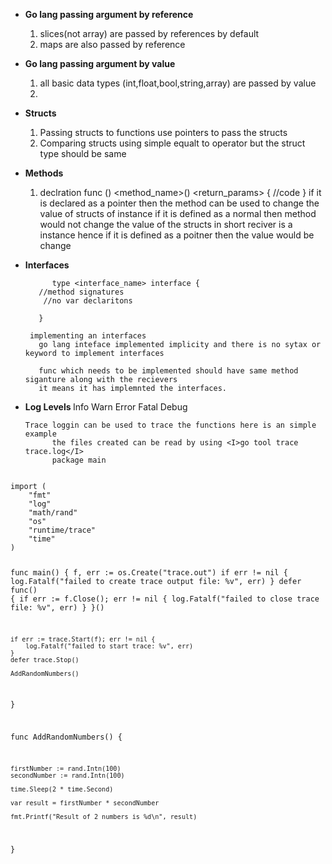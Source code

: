+ <B>Go lang passing argument by reference </B>
    1. slices(not array) are passed by references by default
    2. maps are also passed by reference 
    
+ <B> Go lang passing argument by value </B>
    1. all basic data types (int,float,bool,string,array) are passed by value
    2. 
    
+ <B> Structs </B>
    1. Passing structs to functions 
       use pointers to pass the structs
    2. Comparing structs
       using simple equalt to operator but the struct type should be same
+ <B> Methods </B>
    1. declration
      func (<receiver>) <method_name>(<parameter>) <return_params> {
        //code 
        }
        <receiver> if it is declared as a pointer then the method can be used to change the value of structs of instance
        <receiver> if it is defined as a normal then method would not change the value of the structs
        in short reciver is a instance hence if it is defined as a poitner then the value would be change
        
+ <B> Interfaces </B>
      
            type <interface_name> interface {
         //method signatures
          //no var declaritons
          
         }
         
       implementing an interfaces
         go lang inteface implemented implicity and there is no sytax or keyword to implement interfaces
         
         func which needs to be implemented should have same method siganture along with the recievers
         it means it has implemnted the interfaces.
         
         
+ <B> Log Levels </B>
            Info 
            Warn
            Error
            Fatal
            Debug
            
      Trace loggin can be used to trace the functions here is an simple example
            the files created can be read by using <I>go tool trace trace.log</I>
            package main
<code>
import (
	"fmt"
	"log"
	"math/rand"
	"os"
	"runtime/trace"
	"time"
)

func main() {
	f, err := os.Create("trace.out")
	if err != nil {
		log.Fatalf("failed to create trace output file: %v", err)
	}
	defer func() {
		if err := f.Close(); err != nil {
			log.Fatalf("failed to close trace file: %v", err)
		}
	}()

	if err := trace.Start(f); err != nil {
		log.Fatalf("failed to start trace: %v", err)
	}
	defer trace.Stop()

	AddRandomNumbers()
}

func AddRandomNumbers() {

	firstNumber := rand.Intn(100)
	secondNumber := rand.Intn(100)

	time.Sleep(2 * time.Second)

	var result = firstNumber * secondNumber

	fmt.Printf("Result of 2 numbers is %d\n", result)
}
            </code>
            
            
            
